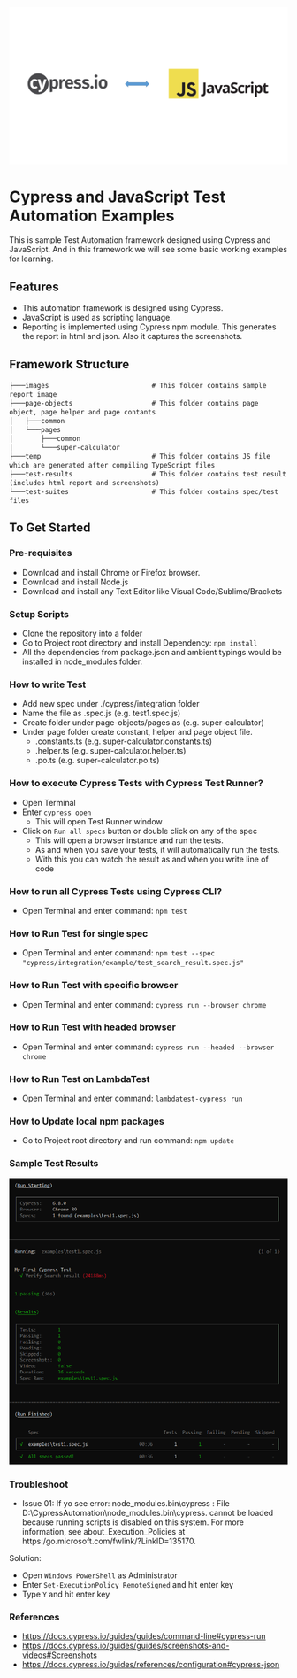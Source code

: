 ![Cypress and JavaScript](./images/cypress-javascript.png?raw=true "Cypress and JavaScript")

# Cypress and JavaScript Test Automation Examples
This is sample Test Automation framework designed using Cypress and JavaScript. And in this framework we will see some basic working examples for learning.

## Features
* This automation framework is designed using Cypress.
* JavaScript is used as scripting language.
* Reporting is implemented using Cypress npm module. This generates the report in html and json. Also it captures the screenshots.

## Framework Structure
```
├───images                          # This folder contains sample report image
├───page-objects                    # This folder contains page object, page helper and page contants
│   ├───common
│   └───pages
│       ├───common
│       └───super-calculator
├───temp                            # This folder contains JS file which are generated after compiling TypeScript files
├───test-results                    # This folder contains test result (includes html report and screenshots)
└───test-suites                     # This folder contains spec/test files
```

## To Get Started

### Pre-requisites
* Download and install Chrome or Firefox browser.
* Download and install Node.js
* Download and install any Text Editor like Visual Code/Sublime/Brackets

### Setup Scripts 
* Clone the repository into a folder
* Go to Project root directory and install Dependency: `npm install`
* All the dependencies from package.json and ambient typings would be installed in node_modules folder.

### How to write Test
* Add new spec under ./cypress/integration folder
* Name the file as <testname>.spec.js (e.g. test1.spec.js)
* Create folder under page-objects/pages as <page-name> (e.g. super-calculator)
* Under page folder create constant, helper and page object file.
    * <page-name>.constants.ts (e.g. super-calculator.constants.ts)
    * <page-name>.helper.ts (e.g. super-calculator.helper.ts)
    * <page-name>.po.ts (e.g. super-calculator.po.ts)

### How to execute Cypress Tests with Cypress Test Runner?
* Open Terminal
* Enter `cypress open`
    * This will open Test Runner window
* Click on `Run all specs` button or double click on any of the spec
    * This will open a browser instance and run the tests. 
    * As and when you save your tests, it will automatically run the tests. 
    * With this you can watch the result as and when you write line of code

### How to run all Cypress Tests using Cypress CLI?
* Open Terminal and enter command: `npm test`

### How to Run Test for single spec
* Open Terminal and enter command: `npm test --spec "cypress/integration/example/test_search_result.spec.js"`

### How to Run Test with specific browser
* Open Terminal and enter command: `cypress run --browser chrome`

### How to Run Test with headed browser
* Open Terminal and enter command: `cypress run --headed --browser chrome`

### How to Run Test on LambdaTest
* Open Terminal and enter command: `lambdatest-cypress run`

### How to Update local npm packages
* Go to Project root directory and run command: `npm update`

### Sample Test Results
![Cypress and JavaScript Test Result](./images/console-test-results.png?raw=true "Cypress and JavaScript Console Test Result")

### Troubleshoot
* Issue 01: If yo see error:
node_modules\.bin\cypress : File D:\CypressAutomation\node_modules\.bin\cypress. cannot be loaded because running scripts is disabled on this system. For more information, see about_Execution_Policies at https:/go.microsoft.com/fwlink/?LinkID=135170.

Solution:
- Open `Windows PowerShell` as Administrator
- Enter `Set-ExecutionPolicy RemoteSigned` and hit enter key
- Type `Y` and hit enter key

### References
* https://docs.cypress.io/guides/guides/command-line#cypress-run
* https://docs.cypress.io/guides/guides/screenshots-and-videos#Screenshots
* https://docs.cypress.io/guides/references/configuration#cypress-json